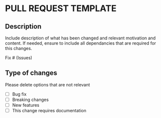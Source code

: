 # PULL REQUEST TEMPLATE

## Description

Include description of what has been changed and relevant motivation and content.
If needed, ensure to include all dependancies that are required for this changes.

Fix # (Issues)

## Type of changes 

Please delete options that are not relevant

- [ ] Bug fix
- [ ] Breaking changes
- [ ] New features
- [ ] This change requires documentation
